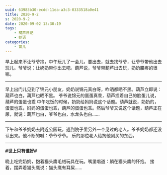 ```yaml
---
uuid: 63983b30-ecdd-11ea-a3c3-0333518a0e41
title: 2020-9-2
s: 2020-9-2
date: 2020-09-02 13:30:19
tags:
	- 葫芦日记
	- 妙语
categories:
	- 育儿
---
```




早上起来不让爷爷抱，中午玩儿了一会儿，要出去，就去找爷爷，让爷爷带他出去玩儿。爷爷说：让奶奶带你出去吧。葫芦说，爷爷带葫芦出去玩，奶奶腰疼的很嘛。

---



早上出门儿见到了锦元小朋友，奶奶说锦元真白呀，咋晒都晒不黑。葫芦立即说：葫芦也白，葫芦也晒不黑。
爷爷说锦元的蛋蛋真乖，葫芦捏着自己的脸蛋儿说，葫芦的蛋蛋也乖
中午吃饭的时候，奶奶给妈妈说这个话题。葫芦就说，奶奶的，蛋蛋也乖，妈妈的蛋蛋也乖，葫芦的蛋蛋也乖。然后爷爷又说这个话题，葫芦正在尿，就说：葫芦也白，爷爷也白，水龙头也白……

---



下午和爷爷奶奶去附近公园玩，遇到院子里另外一个见过的老人。爷爷奶奶都还没认出来。他不断的喊：爷爷爷爷。 乐的那位老人给掏他刚买的东西。

---



**\#世上只有谁好\#**

晚上吃完奶奶，抱着猫头鹰毛绒玩具在玩。嘴里唱道：躺在猫头鹰的怀抱。
接着，摆弄着猫头鹰说：猫头鹰有耳屎......